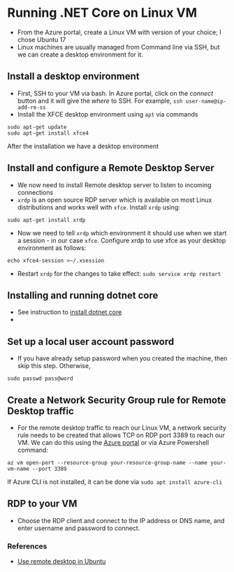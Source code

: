 # Running .NET Core on Linux VM

- From the Azure portal, create a Linux VM with version of your choice; I chose Ubuntu 17
- Linux machines are usually managed from Command line via SSH, but we can create a desktop environment for it. 

## Install a desktop environment
- First, SSH to your VM via bash. 
In Azure portal, click on the *connect* button and it will give the *where* to SSH. For example, `ssh user-name@ip-add-re-ss`  
- Install the XFCE desktop environment using `apt` via commands
```
sudo apt-get update
sudo apt-get install xfce4
```
After the installation we have a desktop environment

## Install and configure a Remote Desktop Server 
- We now need to install Remote desktop server to listen to incoming connections
- `xrdp` is an open source RDP server which is available on most Linux distributions and works well with `xfce`. Install `xrdp` using: 
```
sudo apt-get install xrdp
```
- Now we need to tell `xrdp` which environment it should use when we start a session - in our case `xfce`. Configure xrdp to use xfce as your desktop environment as follows:
```
echo xfce4-session >~/.xsession
```
- Restart `xrdp` for the changes to take effect: `sudo service xrdp restart`

## Installing and running dotnet core
- See instruction to [install dotnet core](https://www.microsoft.com/net/learn/get-started/linux/ubuntu17-10)
- 

## Set up a local user account password
- If you have already setup password when you created the machine, then skip this step. Otherwise,
```
sudo passwd pass@word
```

## Create a Network Security Group rule for Remote Desktop traffic
- For the remote desktop traffic to reach our Linux VM, a network security rule needs to be created that allows TCP on RDP port 3389 to reach our VM. We can do this using the [Azure portal](https://docs.microsoft.com/en-us/azure/virtual-machines/windows/nsg-quickstart-portal?toc=%2fazure%2fvirtual-machines%2flinux%2ftoc.json) or via Azure Powershell command: 
```
az vm open-port --resource-group your-resource-group-name --name your-vm-name --port 3389
```
If Azure CLI is not installed, it can be done via `sudo apt install azure-cli`

## RDP to your VM
- Choose the RDP client and connect to the IP address or DNS name, and enter username and password to connect.

### References
- [Use remote desktop in Ubuntu](https://docs.microsoft.com/en-us/azure/virtual-machines/linux/use-remote-desktop)